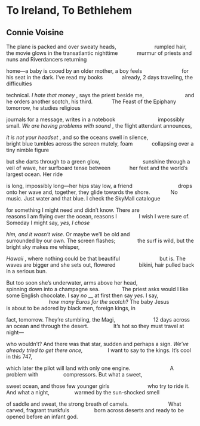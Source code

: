 # To Ireland, To Bethlehem
## Connie Voisine
The plane is packed and over sweaty heads,
                         rumpled hair, the movie glows in the transatlantic
nighttime
            murmur of priests and nuns and Riverdancers returning

home—a baby is cooed by an older mother, a boy feels
                          for his seat in the dark. I’ve read my books
            already, 2 days traveling, the difficulties

technical. _I hate that money_ , says the priest beside me,
                           and he orders another scotch, his third.
            The Feast of the Epiphany tomorrow, he studies religious

journals for a message, writes in a notebook
                            impossibly small. _We are having problems_
_with sound_ , the flight attendant announces,

_it is not your headset_ , and so the oceans swell in silence,
                            bright blue tumbles across the screen mutely, foam
            collapsing over a tiny nimble figure

but she darts through to a green glow,
                            sunshine through a veil of wave, her surfboard
tense between
            her feet and the world’s largest ocean. Her ride

is long, impossibly long—her hips stay low, a friend
                              drops onto her wave and, together, they glide
towards the shore.
             No music. Just water and that blue. I check the SkyMall catalogue

for something I might need and didn’t know. There are
                              reasons I am flying over the ocean, reasons I
              I wish I were sure of. Someday I might say, _yes, I chose_

_him, and it wasn’t wise_. Or maybe we’ll be old and
                          surrounded by our own. The screen flashes;
              the surf is wild, but the bright sky makes me whisper,

_Hawaii_ , where nothing could be that beautiful
                          but is. The waves are bigger and she sets out,
flowered
               bikini, hair pulled back in a serious bun.

But too soon she’s underwater, arms above her head,
                           spinning down into a champagne sea.
              The priest asks would I like some English chocolate. I say _no_
__
at first then say _yes_. I say,
                             _how many Euros for the scotch_? The baby Jesus
               is about to be adored by black men, foreign kings, in

fact, tomorrow. They’re stumbling, the Magi,
                         12 days across an ocean and through the desert.
                It’s hot so they must travel at night—

who wouldn’t? And there was that star, sudden and perhaps a sign.
_We’ve already tried to get there once,_
                I want to say to the kings. It’s cool in this 747,

which later the pilot will land with only one engine.
                          A problem with
                compressors. But what a sweet,

sweet ocean, and those few younger girls
                         who try to ride it. And what a night,
                warmed by the sun-shocked smell

of saddle and sweat, the strong breath of camels.
                          What carved, fragrant trunkfuls
                born across deserts and ready to be opened before an infant
god.